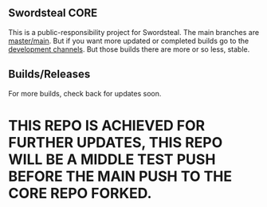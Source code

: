 ## Swordsteal CORE
This is a public-responsibility project for Swordsteal. The main branches are [master/](https://github.com/Setrual/swordsteal-core/tree/master)[main](https://github.com/Setrual/swordsteal-core/tree/main).
But if you want more updated or completed builds go to the [development channels](https://github.com/Setrual/swordsteal-core/tree/Indevelopment). But those builds there are more or so less, stable.

## Builds/Releases
For more builds, check back for updates soon.

# THIS REPO IS ACHIEVED FOR FURTHER UPDATES, THIS REPO WILL BE A MIDDLE TEST PUSH BEFORE THE MAIN PUSH TO THE CORE REPO FORKED.
